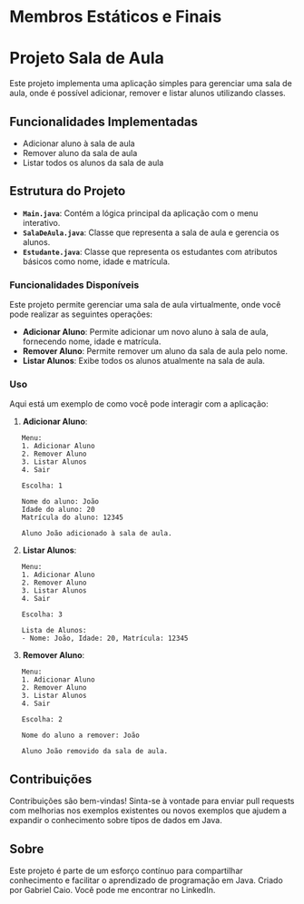 # Membros Estáticos e Finais


# Projeto Sala de Aula

Este projeto implementa uma aplicação simples para gerenciar uma sala de aula, onde é possível adicionar, remover e listar alunos utilizando classes.

## Funcionalidades Implementadas

- Adicionar aluno à sala de aula
- Remover aluno da sala de aula
- Listar todos os alunos da sala de aula


## Estrutura do Projeto

- **`Main.java`**: Contém a lógica principal da aplicação com o menu interativo.
- **`SalaDeAula.java`**: Classe que representa a sala de aula e gerencia os alunos.
- **`Estudante.java`**: Classe que representa os estudantes com atributos básicos como nome, idade e matrícula.

### Funcionalidades Disponíveis

Este projeto permite gerenciar uma sala de aula virtualmente, onde você pode realizar as seguintes operações:

- **Adicionar Aluno**: Permite adicionar um novo aluno à sala de aula, fornecendo nome, idade e matrícula.
- **Remover Aluno**: Permite remover um aluno da sala de aula pelo nome.
- **Listar Alunos**: Exibe todos os alunos atualmente na sala de aula.


### Uso

Aqui está um exemplo de como você pode interagir com a aplicação:

1. **Adicionar Aluno**:

```
   Menu:
   1. Adicionar Aluno
   2. Remover Aluno
   3. Listar Alunos
   4. Sair

   Escolha: 1

   Nome do aluno: João
   Idade do aluno: 20
   Matrícula do aluno: 12345

   Aluno João adicionado à sala de aula.
```

2. **Listar Alunos**:

```
   Menu:
   1. Adicionar Aluno
   2. Remover Aluno
   3. Listar Alunos
   4. Sair

   Escolha: 3

   Lista de Alunos:
   - Nome: João, Idade: 20, Matrícula: 12345
```

3. **Remover Aluno**:

```
   Menu:
   1. Adicionar Aluno
   2. Remover Aluno
   3. Listar Alunos
   4. Sair

   Escolha: 2

   Nome do aluno a remover: João

   Aluno João removido da sala de aula.
```

## Contribuições
Contribuições são bem-vindas! Sinta-se à vontade para enviar pull requests com melhorias nos exemplos existentes ou novos exemplos que ajudem a expandir o conhecimento sobre tipos de dados em Java.

## Sobre
Este projeto é parte de um esforço contínuo para compartilhar conhecimento e facilitar o aprendizado de programação em Java. Criado por Gabriel Caio. Você pode me encontrar no LinkedIn.